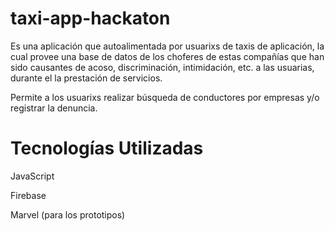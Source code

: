 # taxi-app-hackaton

Es una aplicación que autoalimentada por usuarixs de taxis de aplicación, la cual provee una base de datos de los choferes de estas compañías que han sido causantes de acoso, discriminación, intimidación, etc. a las usuarias, durante el la prestación de servicios.

Permite a los usuarixs realizar búsqueda de conductores por empresas y/o registrar la denuncia.

# Tecnologías Utilizadas
JavaScript

Firebase

Marvel (para los prototipos)
